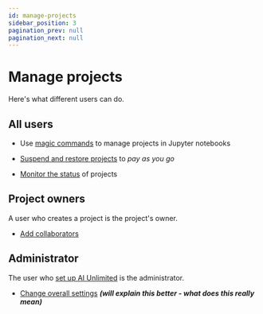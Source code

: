 ```yaml
---
id: manage-projects
sidebar_position: 3
pagination_prev: null
pagination_next: null
---
```


# Manage projects

Here's what different users can do.

## All users

- Use [magic commands](/docs/explore-and-analyze-data/magic-commands.md) to manage projects in Jupyter notebooks 

- [Suspend and restore projects](/docs/manage-ai-unlimited/suspend-and-resume-project.md) to *pay as you go*

- [Monitor the status](/docs/manage-ai-unlimited/monitor-projects.md) of projects

## Project owners

A user who creates a project is the project's owner.

- [Add collaborators](/docs/manage-ai-unlimited/add-collaborators.md)


## Administrator

The user who [set up AI Unlimited](/docs/install-ai-unlimited/setup-ai-unlimited.md) is the administrator.

- [Change overall settings](/docs/manage-ai-unlimited/change-settings.md) ***(will explain this better - what does this really mean)***
